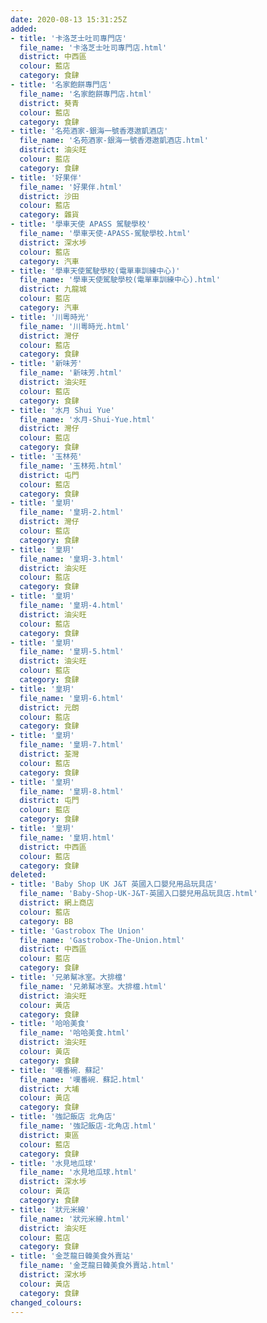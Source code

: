 ```yaml
---
date: 2020-08-13 15:31:25Z
added:
- title: '卡洛芝士吐司專門店'
  file_name: '卡洛芝士吐司專門店.html'
  district: 中西區
  colour: 藍店
  category: 食肆
- title: '名家飽餅專門店'
  file_name: '名家飽餅專門店.html'
  district: 葵青
  colour: 藍店
  category: 食肆
- title: '名苑酒家-銀海一號香港遨凱酒店'
  file_name: '名苑酒家-銀海一號香港遨凱酒店.html'
  district: 油尖旺
  colour: 藍店
  category: 食肆
- title: '好果伴'
  file_name: '好果伴.html'
  district: 沙田
  colour: 藍店
  category: 雜貨
- title: '學車天使 APASS 駕駛學校'
  file_name: '學車天使-APASS-駕駛學校.html'
  district: 深水埗
  colour: 藍店
  category: 汽車
- title: '學車天使駕駛學校(電單車訓練中心)'
  file_name: '學車天使駕駛學校(電單車訓練中心).html'
  district: 九龍城
  colour: 藍店
  category: 汽車
- title: '川粵時光'
  file_name: '川粵時光.html'
  district: 灣仔
  colour: 藍店
  category: 食肆
- title: '新味芳'
  file_name: '新味芳.html'
  district: 油尖旺
  colour: 藍店
  category: 食肆
- title: '水月 Shui Yue'
  file_name: '水月-Shui-Yue.html'
  district: 灣仔
  colour: 藍店
  category: 食肆
- title: '玉林苑'
  file_name: '玉林苑.html'
  district: 屯門
  colour: 藍店
  category: 食肆
- title: '皇玥'
  file_name: '皇玥-2.html'
  district: 灣仔
  colour: 藍店
  category: 食肆
- title: '皇玥'
  file_name: '皇玥-3.html'
  district: 油尖旺
  colour: 藍店
  category: 食肆
- title: '皇玥'
  file_name: '皇玥-4.html'
  district: 油尖旺
  colour: 藍店
  category: 食肆
- title: '皇玥'
  file_name: '皇玥-5.html'
  district: 油尖旺
  colour: 藍店
  category: 食肆
- title: '皇玥'
  file_name: '皇玥-6.html'
  district: 元朗
  colour: 藍店
  category: 食肆
- title: '皇玥'
  file_name: '皇玥-7.html'
  district: 荃灣
  colour: 藍店
  category: 食肆
- title: '皇玥'
  file_name: '皇玥-8.html'
  district: 屯門
  colour: 藍店
  category: 食肆
- title: '皇玥'
  file_name: '皇玥.html'
  district: 中西區
  colour: 藍店
  category: 食肆
deleted:
- title: 'Baby Shop UK J&T 英國入口嬰兒用品玩具店'
  file_name: 'Baby-Shop-UK-J&T-英國入口嬰兒用品玩具店.html'
  district: 網上商店
  colour: 藍店
  category: BB
- title: 'Gastrobox The Union'
  file_name: 'Gastrobox-The-Union.html'
  district: 中西區
  colour: 藍店
  category: 食肆
- title: '兄弟幫冰室。大排檔'
  file_name: '兄弟幫冰室。大排檔.html'
  district: 油尖旺
  colour: 黃店
  category: 食肆
- title: '哈哈美食'
  file_name: '哈哈美食.html'
  district: 油尖旺
  colour: 黃店
  category: 食肆
- title: '嘆番碗．蘇記'
  file_name: '嘆番碗．蘇記.html'
  district: 大埔
  colour: 黃店
  category: 食肆
- title: '強記飯店 北角店'
  file_name: '強記飯店-北角店.html'
  district: 東區
  colour: 藍店
  category: 食肆
- title: '水見地瓜球'
  file_name: '水見地瓜球.html'
  district: 深水埗
  colour: 黃店
  category: 食肆
- title: '狀元米線'
  file_name: '狀元米線.html'
  district: 油尖旺
  colour: 藍店
  category: 食肆
- title: '金芝龍日韓美食外賣站'
  file_name: '金芝龍日韓美食外賣站.html'
  district: 深水埗
  colour: 黃店
  category: 食肆
changed_colours:
---
```

